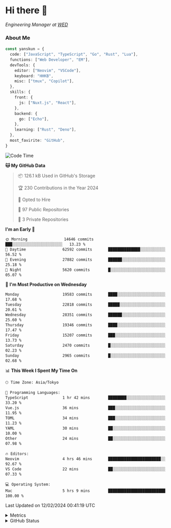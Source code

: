 # Hi there&nbsp;:wave:

<!-- ![Alt text](https://spotify-recently-played-readme.vercel.app/api?user=31kynbuubkiu3r4qh4hjuaglhfay) -->

_Engineering Manager at [WED](https://github.com/wedinc)_

### About Me

```ts
const yanskun = {
  code: ["JavaScript", "TypeScript", "Go", "Rust", "Lua"],
  functions: ["Web Developer", "EM"],
  devTools: {
    editor: ["Neovim", "VSCode"],
    keyboard: "HHKB",
    misc: ["tmux", "Copilot"],
  },
  skills: {
    front: {
      js: ["Nuxt.js", "React"],
    },
    backend: {
      go: ["Echo"],
    },
    learning: ["Rust", "Deno"],
  },
  most_favirite: "GitHub",
}
```

<!--START_SECTION:waka-->
![Code Time](http://img.shields.io/badge/Code%20Time-685%20hrs%2044%20mins-blue)

**🐱 My GitHub Data** 

> 📦 126.1 kB Used in GitHub's Storage 
 > 
> 🏆 230 Contributions in the Year 2024
 > 
> 💼 Opted to Hire
 > 
> 📜 97 Public Repositories 
 > 
> 🔑 3 Private Repositories 
 > 
**I'm an Early 🐤** 

```text
🌞 Morning                14646 commits       ███░░░░░░░░░░░░░░░░░░░░░░   13.23 % 
🌆 Daytime                62592 commits       ██████████████░░░░░░░░░░░   56.52 % 
🌃 Evening                27882 commits       ██████░░░░░░░░░░░░░░░░░░░   25.18 % 
🌙 Night                  5620 commits        █░░░░░░░░░░░░░░░░░░░░░░░░   05.07 % 
```
📅 **I'm Most Productive on Wednesday** 

```text
Monday                   19583 commits       ████░░░░░░░░░░░░░░░░░░░░░   17.68 % 
Tuesday                  22818 commits       █████░░░░░░░░░░░░░░░░░░░░   20.61 % 
Wednesday                28351 commits       ██████░░░░░░░░░░░░░░░░░░░   25.60 % 
Thursday                 19346 commits       ████░░░░░░░░░░░░░░░░░░░░░   17.47 % 
Friday                   15207 commits       ███░░░░░░░░░░░░░░░░░░░░░░   13.73 % 
Saturday                 2470 commits        █░░░░░░░░░░░░░░░░░░░░░░░░   02.23 % 
Sunday                   2965 commits        █░░░░░░░░░░░░░░░░░░░░░░░░   02.68 % 
```


📊 **This Week I Spent My Time On** 

```text
🕑︎ Time Zone: Asia/Tokyo

💬 Programming Languages: 
TypeScript               1 hr 42 mins        ████████░░░░░░░░░░░░░░░░░   33.20 % 
Vue.js                   36 mins             ███░░░░░░░░░░░░░░░░░░░░░░   11.95 % 
TOML                     34 mins             ███░░░░░░░░░░░░░░░░░░░░░░   11.23 % 
YAML                     30 mins             ██░░░░░░░░░░░░░░░░░░░░░░░   10.00 % 
Other                    24 mins             ██░░░░░░░░░░░░░░░░░░░░░░░   07.98 % 

🔥 Editors: 
Neovim                   4 hrs 46 mins       ███████████████████████░░   92.67 % 
VS Code                  22 mins             ██░░░░░░░░░░░░░░░░░░░░░░░   07.33 % 

💻 Operating System: 
Mac                      5 hrs 9 mins        █████████████████████████   100.00 % 
```


 Last Updated on 12/02/2024 00:41:19 UTC
<!--END_SECTION:waka-->

<details>
  <summary>Metrics</summary>
  <img src="https://github.com/yanskun/yanskun/blob/main/github-metrics.svg" alt="Metrics">
</details>

<details>
  <summary>GitHub Status</summary>
  <picture>
    <source media="(prefers-color-scheme: dark)" srcset="https://raw.githubusercontent.com/yanskun/yanskun/master/profile-summary-card-output/nord_dark/0-profile-details.svg">
   <img src="https://raw.githubusercontent.com/yanskun/yanskun/master/profile-summary-card-output/default/0-profile-details.svg">
  </picture>
  <br>
  <picture>
    <source media="(prefers-color-scheme: dark)" srcset="https://raw.githubusercontent.com/yanskun/yanskun/master/profile-summary-card-output/nord_dark/1-repos-per-language.svg">
   <img src="https://raw.githubusercontent.com/yanskun/yanskun/master/profile-summary-card-output/default/1-repos-per-language.svg">
  </picture>
  <picture>
    <source media="(prefers-color-scheme: dark)" srcset="https://raw.githubusercontent.com/yanskun/yanskun/master/profile-summary-card-output/nord_dark/2-most-commit-language.svg">
   <img src="https://raw.githubusercontent.com/yanskun/yanskun/master/profile-summary-card-output/default/2-most-commit-language.svg">
  </picture>
  <br>
  <picture>
    <source media="(prefers-color-scheme: dark)" srcset="https://raw.githubusercontent.com/yanskun/yanskun/master/profile-summary-card-output/nord_dark/3-stats.svg">
   <img src="https://raw.githubusercontent.com/yanskun/yanskun/master/profile-summary-card-output/default/3-stats.svg">
  </picture>
  <picture>
    <source media="(prefers-color-scheme: dark)" srcset="https://raw.githubusercontent.com/yanskun/yanskun/master/profile-summary-card-output/nord_dark/4-productive-time.svg">
   <img src="https://raw.githubusercontent.com/yanskun/yanskun/master/profile-summary-card-output/default/4-productive-time.svg">
  </picture>
</details>

